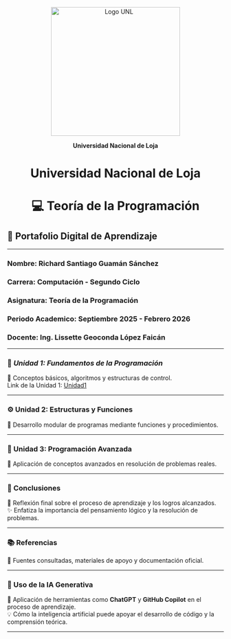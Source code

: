 ㅤ                                     <p align="center">
  <img src="https://unl.edu.ec/sites/default/files/logogris%20copia.png" alt="Logo UNL" width="300">
</p>
                                                       
<p align="center"><strong>Universidad Nacional de Loja</strong></p>


#      <p align="center"><strong>Universidad Nacional de Loja</strong></p>

#      <p align="center"><strong> 💻 Teoría de la Programación</strong></p>

##     📘  Portafolio Digital de Aprendizaje  

---
###    Nombre:</b> Richard Santiago Guamán Sánchez
###    <b>Carrera:</b> Computación - Segundo Ciclo
###    <b>Asignatura:</b> Teoría de la Programación
###    <b>Periodo Academico:</b> Septiembre 2025 - Febrero 2026
###    <b>Docente:</b> Ing. Lissette Geoconda López Faicán

---

### 🧩 ***Unidad 1: Fundamentos de la Programación***
📖 Conceptos básicos, algoritmos y estructuras de control.  
Link de la Unidad 1:
[Unidad1](unidad1.md)


---

### ⚙️ Unidad 2: Estructuras y Funciones  
🧠 Desarrollo modular de programas mediante funciones y procedimientos.  


---

### 🧱 Unidad 3: Programación Avanzada  
🚀 Aplicación de conceptos avanzados en resolución de problemas reales.  


---

### 🧭 Conclusiones  
💬 Reflexión final sobre el proceso de aprendizaje y los logros alcanzados.  
✨ Enfatiza la importancia del pensamiento lógico y la resolución de problemas.

---

### 📚 Referencias  
🔗 Fuentes consultadas, materiales de apoyo y documentación oficial.

---

### 🤖 Uso de la IA Generativa  
🧬 Aplicación de herramientas como **ChatGPT** y **GitHub Copilot** en el proceso de aprendizaje.  
💡 Cómo la inteligencia artificial puede apoyar el desarrollo de código y la comprensión teórica.

---
